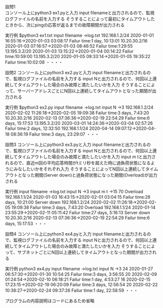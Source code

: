 設問1<br>
コンソール上にpython3 ex1.pyと入力
input filenameと出力されるので、監視ログファイルの名前を入力する
そうすることによって最初にタイムアウトしたときから、次にpingの応答が返るまでの故障期間が出力される

実行例
$python3 ex1.txt
input filename
->log.txt
192.168.1.2/24 2020-01-01 16:55:16->2020-01-03 03:08:17
Failur time:1 day, 10:13:01
10.20.30.2/16 2020-01-03 07:16:57->2020-01-03 08:46:52
Failur time:1:29:55
13.195.3.2/20 2020-01-03 13:15:22->2020-01-04 00:14:22
Failur time:10:59:00
13.195.3.2/20 2020-01-05 09:33:14->2020-01-05 19:35:22
Failur time:10:02:08
・・・・

設問2
コンソール上にpython3 ex2.pyと入力
input filenameと出力されるので、監視ログファイルの名前を入力する
input Nと出力されるので、何回以上連続してタイムアウトした場合のみ故障と満たしたいかを入力
そうすることによって、サーバーアドレスごとにN回以上連続してタイムアウトとなった期間が出力される

実行例
$python3 ex2.py
input filename
->log.txt
input N
->3
192.168.1.2/24 2020-02-02 11:26:18->2020-02-05 19:09:38
Failur time:3 days, 7:43:20
10.20.30.2/16 2020-02-13 07:36:36->2020-02-19 22:54:29
Failur time:6 days, 15:17:53
13.195.3.2/20 2020-03-01 14:24:36->2020-03-04 02:57:26
Failur time:2 days, 12:32:50
192.168.1.1/24 2020-04-14 09:07:12->2020-04-18 08:36:19
Failur time:3 days, 23:29:07
・・・


設問3
コンソール上にpython3 ex3.pyと入力
input filenameと出力されるので、監視ログファイルの名前を入力する
input Nと出力されるので、何回以上連続してタイムアウトした場合のみ故障と満たしたいかを入力
input m tと出力されるので、直近m回の平均応答時間がtミリ秒を超えた時に過負荷状態になるようにみなしたいかをそれぞれ入力
そうすることによってN回以上連続してタイムアウトとなった期間(Server down)と過負荷状態になった期間(Overload)が出力される

実行例
input filename
->log.txt
input N
->3
input m t
->15 70
Overload 192.168.1.1/24 2020-01-03 16:43:15->2020-02-01 03:04:15
Failur time:28 days, 10:21:00
Server down 192.168.1.2/24 2020-02-02 11:26:18->2020-02-05 19:09:38
Failur time:3 days, 7:43:20
Overload 192.168.1.1/24 2020-01-14 23:55:29->2020-02-11 05:11:42
Failur time:27 days, 5:16:13
Server down 10.20.30.2/16 2020-02-13 07:36:36->2020-02-19 22:54:29
Failur time:6 days, 15:17:53
・・・

設問4
コンソール上にpython3 ex4.pyと入力
input filenameと出力されるので、監視ログファイルの名前を入力する
input Nと出力されるので、何回以上連続してタイムアウトした場合のみ故障と満たしたいかを入力
そうすることによって、サブネットごとにN回以上連続してタイムアウトとなった期間が出力される

実行例
python3 ex4.py
input filename
->log.txt
input N
->3
24 2020-01-27 06:57:30->2020-01-30 10:54:25
Failur time:3 days, 3:56:55
20 2020-02-09 01:24:54->2020-02-10 06:18:21
Failur time:1 day, 4:53:27
16 2020-02-15 17:23:15->2020-02-19 06:20:09
Failur time:3 days, 12:56:54
20 2020-02-22 10:38:27->2020-02-24 09:37:26
Failur time:1 day, 22:58:59
・・・

プログラムの内容説明はコードにあるため省略
